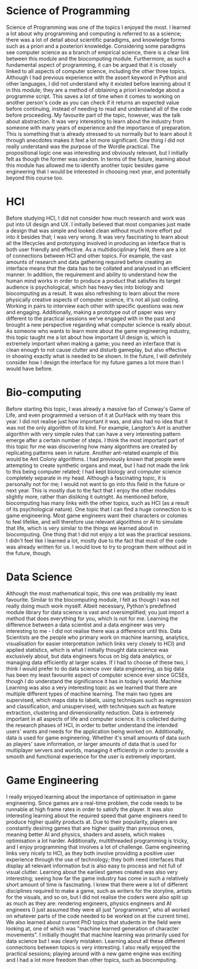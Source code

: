 Science of Programming
======================

Science of Programming was one of the topics I enjoyed the most. I learned a lot about why programming and computing is referred to as a science; there was a lot of detail about scientific paradigms, and knowledge forms such as a priori and a posteriori knowledge. Considering some paradigms see computer science as a branch of empirical science, there is a clear link between this module and the biocomputing module. Furthermore, as such a fundamental aspect of programming, it can be argued that it is closely linked to all aspects of computer science, including the other three topics. Although I had previous experience with the assert keyword in Python and other languages, I did not understand why it existed before learning about it in this module; they are a method of obtaining a priori knowledge about a programme script. This saves a lot of time when it comes to working on another person's code as you can check if it returns an expected value before continuing, instead of needing to read and understand all of the code before proceeding. My favourite part of the topic, however, was the talk about abstraction. It was very interesting to learn about the industry from someone with many years of experience and the importance of preparation. This is something that is already stressed to us normally but to learn about it through anecdotes makes it feel a lot more significant. One thing I did not really understand was the purpose of the Wordle practical. The propositional logic one was interesting and obviously relevant, but I initially felt as though the former was random. In terms of the future, learning about this module has allowed me to identify another topic besides game engineering that I would be interested in choosing next year, and potentially beyond this course too. 

HCI
===

Before studying HCI, I did not consider how much research and work was put into UI design and UX. I initially believed that most companies just made a design that was simple and looked clean without much more effort put into it besides that; I was very wrong. It was very fascinating to learn about all the lifecycles and prototyping involved in producing an interface that is both user friendly and effective. As a multidisciplinary field, there are a lot of connections between HCI and other topics. For example, the vast amounts of research and data gathering required before creating an interface means that the data has to be collated and analysed in an efficient manner. In addition, the requirement and ability to understand how the human mind works in order to produce a product that satisfies its target audience is psychological, which has heavy ties into biology and biocomputing as a result. It was also refreshing to learn about the more physically creative aspects of computer science, it's not all just coding. Working in pairs to interview each other with specific questions was new and engaging. Additionally, making a prototype out of paper was very different to the practical sessions we've engaged with in the past and brought a new perspective regarding what computer science is really about. As someone who wants to learn more about the game engineering industry, this topic taught me a lot about how important UI design is, which is extremely important when making a game; you need an interface that is clean enough to not cause clutter and disturb gameplay, but also effective in showing exactly what is needed to be shown. In the future, I will definitely consider how I design the interface for my future games a lot more than I would have before.

Bio-computing
============

Before starting this topic, I was already a massive fan of Conway's Game of Life, and even programmed a version of it at DurHack with my team this year. I did not realise just how important it was, and also had no idea that it was not the only algorithm of its kind. For example, Langton's Ant is another algorithm with very simple rules that can have a very interesting pattern emerge after a certain number of steps. I think the most important part of this topic for me was discovering how many algorithms are created by replicating patterns seen in nature. Another ant-related example of this would be Ant Colony algorithms. I had previously known that people were attempting to create synthetic organs and meat, but I had not made the link to this being computer related; I had kept biology and computer science completely separate in my head. Although a fascinating topic, it is personally not for me; I would not want to go into this field in the future or next year. This is mostly due to the fact that I enjoy the other modules slightly more, rather than disliking it outright. As mentioned before, biocomputing has many links with the other topics, such as HCI (as a result of its psychological nature). One topic that I can find a huge connection to is game engineering. Most game engineers want their characters or colonies to feel lifelike, and will therefore use relevant algorithms or AI to simulate that life, which is very similar to the things we learned about in biocomputing. One thing that I did not enjoy a lot was the practical sessions. I didn't feel like I learned a lot, mostly due to the fact that most of the code was already written for us. I would love to try to program them without aid in the future, though.

Data Science
============

Although the most mathematical topic, this one was probably my least favourite. Similar to the biocomputing module, I felt as though I was not really doing much work myself. Albeit necessary, Python's predefined module library for data science is vast and oversimplified; you just import a method that does everything for you, which is not for me. Learning the difference between a data scientist and a data engineer was very interesting to me - I did not realise there was a difference until this. Data Scientists are the people who primary work on machine learning, analytics, visualisation for easier interpretation (which links very closely to HCI) and applied statistics, which is what I initially thought data science was exclusively about, but data engineers focus on big data analytics, or managing data efficiently at larger scales. If I had to choose of these two, I think I would prefer to do data science over data engineering, as big data has been my least favourite aspect of computer science ever since GCSEs, though I do understand the significance it has in today's world. Machine Learning was also a very interesting topic as we learned that there are multiple different types of machine learning. The main two types are supervised, which maps data to labels, using techniques such as regression and classification, and unsupervised, with techniques such as feature extraction, clustering and dimensionality reduction. Data is extremely important in all aspects of life and computer science. It is collected during the research phases of HCI, in order to better understand the intended users' wants and needs for the application being worked on. Additionally, data is used for game engineering. Whether it's small amounts of data such as players' save information, or larger amounts of data that is used for multiplayer servers and worlds, managing it efficiently in order to provide a smooth and functional experience for the user is extremely important.   

Game Engineering
================

I really enjoyed learning about the importance of optimisation in game engineering. Since games are a real-time problem, the code needs to be runnable at high frame rates in order to satisfy the player. It was also interesting learning about the required speed that game engineers need to produce higher quality products at. Due to their popularity, players are constantly desiring games that are higher quality than previous ones, meaning better AI and physics, shaders and assets, which makes optimisation a lot harder. Additionally, multithreaded programming is tricky, and I enjoy programming that involves a lot of challenge. Game engineering links very nicely to HCI, as they both involve providing a positive user experience through the use of technology; they both need interfaces that display all relevant information but is also easy to process and not full of visual clutter. Learning about the earliest games created was also very interesting; seeing how far the game industry has come in such a relatively short amount of time is fascinating. I knew that there were a lot of different disciplines required to make a game, such as writers for the storyline, artists for the visuals, and so on, but I did not realise the coders were also split up as much as they are: rendering engineers, physics engineers and AI engineers (I just assumed they were all just "programmers", who all worked on whatever parts of the code needed to be worked on at the current time). We also learned about current PhD topics that students in the field were looking at, one of which was "machine learned generation of character movements". I initially thought that machine learning was primarily used for data science but I was clearly mistaken. Learning about all these different connections between topics is very interesting. I also really enjoyed the practical sessions; playing around with a new game engine was exciting and I had a lot more freedom than other topics, such as biocomputing.